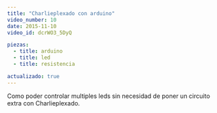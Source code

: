 ```yaml
---
title: "Charlieplexado con arduino"
video_number: 10
date: 2015-11-10
video_id: dcrWO3_5DyQ

piezas:
  - title: arduino
  - title: led
  - title: resistencia

actualizado: true
---
```


Como poder controlar multiples leds sin necesidad de poner un circuito extra con Charlieplexado.
